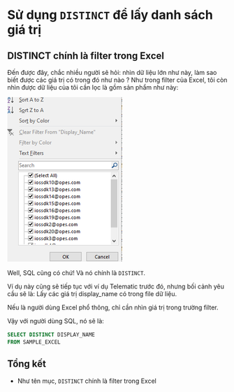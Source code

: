 # **Sử dụng `DISTINCT` để lấy danh sách giá trị**

## **DISTINCT chính là filter trong Excel**

Đến được đây, chắc nhiều người sẽ hỏi: nhìn dữ liệu lớn như này, làm sao biết được các giá trị có trong đó như nào ? Như trong filter của Excel, tôi còn nhìn được dữ liệu của tôi cần lọc là gồm sản phẩm như này:

![File Excel mẫu](../assets/sql_basic/c6_distinct.png "File Excel mẫu")

Well, SQL cũng có chứ! Và nó chính là `DISTINCT`.

Ví dụ này cũng sẽ tiếp tục với ví dụ Telematic trước đó, nhưng bối cảnh yêu cầu sẽ là: Lấy các giá trị display_name có trong file dữ liệu.

Nếu là người dùng Excel phổ thông, chỉ cần nhìn giá trị trong trường filter.

Vậy với người dùng SQL, nó sẽ là:

```sql
SELECT DISTINCT DISPLAY_NAME
FROM SAMPLE_EXCEL
```

## **Tổng kết**
- Như tên mục, `DISTINCT` chính là filter trong Excel